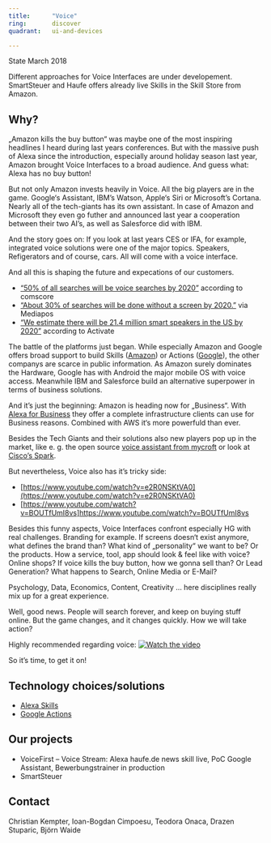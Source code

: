 ```yaml
---
title:      "Voice"
ring:       discover
quadrant:   ui-and-devices

---
```


State March 2018

Different approaches for Voice Interfaces are under developement. SmartSteuer and Haufe offers already live Skills in the Skill Store from Amazon.

## Why? ##

„Amazon kills the buy button“ was maybe one of the most inspiring headlines I heard during last years conferences. But with the massive push of Alexa since the introduction, especially around holiday season last year, Amazon brought Voice Interfaces to a broad audience. And guess what: Alexa has no buy button!

But not only Amazon invests heavily in Voice. All the big players are in the game. Google‘s Assistant, IBM’s Watson, Apple‘s Siri or Microsoft’s Cortana. Nearly all of the tech-giants has its own assistant. In case of Amazon and Microsoft they even go futher and announced last year a cooperation between their two AI’s, as well as Salesforce did with IBM.

And the story goes on: If you look at last years CES or IFA, for example, integrated voice solutions were one of the major topics. Speakers, Refigerators and of course, cars. All will come with a voice interface.

And all this is shaping the future and expecations of our customers.

- [“50% of all searches will be voice searches by 2020”](https://www.campaignlive.co.uk/article/just-say-it-future-search-voice-personal-digital-assistants/1392459) according to comscore
- [“About 30% of searches will be done without a screen by 2020.”](https://www.mediapost.com/publications/article/291913/gartner-predicts-30-of-searches-without-a-screen.html) via Mediapos
- [“We estimate there will be 21.4 million smart speakers in the US by 2020”](https://www.slideshare.net/ActivateInc/think-again-tech-media-outlook-2017-67604099) according to Activate

The battle of the platforms just began. While especially Amazon and Google offers broad support to build Skills ([Amazon](https://developer.amazon.com/de/alexa-skills-kit)) or Actions ([Google](https://developers.google.com/actions/)), the other companys are scarce in public information. As Amazon surely dominates the  Hardware, Google has with Android the major mobile OS with voice access. Meanwhile IBM and Salesforce build an alternative superpower in terms of business solutions.

And it’s just the beginning: Amazon is heading now for „Business“. With [Alexa for Business](https://aws.amazon.com/de/alexaforbusiness/)
they offer a complete infrastructure clients can use for Business reasons. Combined with AWS it‘s more powerfuld than ever.

Besides the Tech Giants and their solutions also new players pop up in the market, like e. g. the open source [voice assistant from mycroft](https://mycroft.ai/) 
or look at [Cisco’s Spark](https://www.youtube.com/watch?v=6NwOF5j1oRQ).

But nevertheless, Voice also has it’s tricky side:
- [https://www.youtube.com/watch?v=e2R0NSKtVA0](https://www.youtube.com/watch?v=e2R0NSKtVA0) 
- [https://www.youtube.com/watch?v=BOUTfUmI8vs]https://www.youtube.com/watch?v=BOUTfUmI8vs

Besides this funny aspects, Voice Interfaces confront especially HG with real challenges. Branding for example. If screens doesn‘t exist anymore, what defines the brand than? What kind of „personality“ we want to be? Or the products. How a service, tool, app should look & feel like with voice? Online shops? If voice kills the buy button, how we gonna sell than? Or Lead Generation? What happens to Search, Online Media or E-Mail?

Psychology, Data, Economics, Content, Creativity … here disciplines really mix up for a great experience.

Well, good news. People will search forever, and keep on buying stuff online. But the game changes, and it changes quickly. How we will take action?

Highly recommended regarding voice:
[![Watch the video](./../assets/images/video.png)](https://www.youtube.com/watch?v=T7xu7WbxWZQ)

So it’s time, to get it on!

## Technology choices/solutions ##

- [Alexa Skills](https://developer.amazon.com/de/alexa-skills-kit)
- [Google Actions](https://developers.google.com/actions/)

## Our projects ##

- VoiceFirst – Voice Stream: Alexa haufe.de news skill live, PoC Google Assistant, Bewerbungstrainer in production
- SmartSteuer

## Contact ##

Christian Kempter, Ioan-Bogdan Cimpoesu, Teodora Onaca, Drazen Stuparic, Björn Waide
